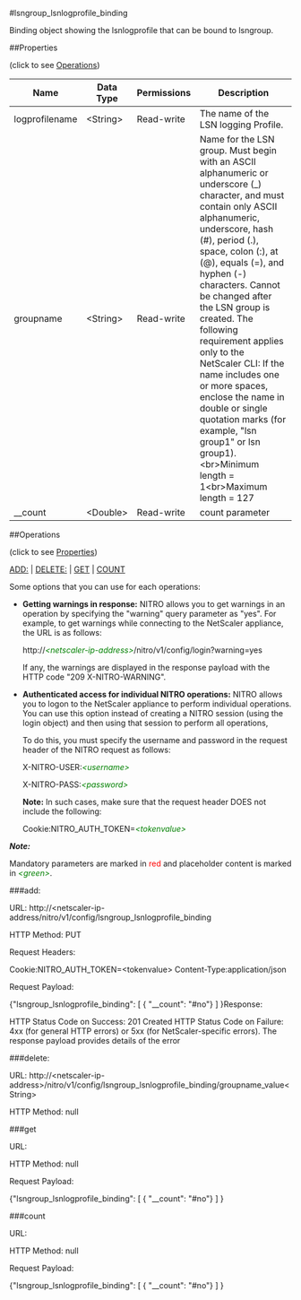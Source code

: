 #lsngroup_lsnlogprofile_binding

Binding object showing the lsnlogprofile that can be bound to lsngroup.


##Properties 
<span>(click to see [Operations](#operations))</span>


<table><thead><tr><th>Name</th><th> Data Type</th><th> Permissions</th><th>Description</th></tr></thead><tbody><tr><td>logprofilename</td><td>&lt;String></td><td>Read-write</td><td>The name of the LSN logging Profile.</td><tr><tr><td>groupname</td><td>&lt;String></td><td>Read-write</td><td>Name for the LSN group. Must begin with an ASCII alphanumeric or underscore (_) character, and must contain only ASCII alphanumeric, underscore, hash (#), period (.), space, colon (:), at (@), equals (=), and hyphen (-) characters. Cannot be changed after the LSN group is created. The following requirement applies only to the NetScaler CLI: If the name includes one or more spaces, enclose the name in double or single quotation marks (for example, "lsn group1" or lsn group1).&lt;br>Minimum length = 1&lt;br>Maximum length = 127</td><tr><tr><td>__count</td><td>&lt;Double></td><td>Read-write</td><td>count parameter</td><tr></tbody></table>
##Operations 
<span>(click to see [Properties](#properties))</span>


[ADD:](#add:) | [DELETE:](#delete:) | [GET](#get) | [COUNT](#count)


Some options that you can use for each operations:
<ul><li><p><b>Getting warnings in response:</b> NITRO allows you to get warnings in an operation by specifying the "warning" query parameter as "yes". For example, to get warnings while connecting to the NetScaler appliance, the URL is as follows:</p><p>http://<span style="color:green;font-style:italic;">&lt;netscaler-ip-address&gt;</span>/nitro/v1/config/login?warning=yes</p><p>If any, the warnings are displayed in the response payload with the HTTP code "209 X-NITRO-WARNING".</p></li><li><p><b>Authenticated access for individual NITRO operations:</b> NITRO allows you to logon to the NetScaler appliance to perform individual operations. You can use this option instead of creating a NITRO session (using the login object) and then using that session to perform all operations,</p><p>To do this, you must specify the username and password in the request header of the NITRO request as follows:</p><p>X-NITRO-USER:<span style="color:green;font-style:italic;">&lt;username&gt;</span></p><p>X-NITRO-PASS:<span style="color:green;font-style:italic;">&lt;password&gt;</span></p><p><b>Note:</b> In such cases, make sure that the request header DOES not include the following:</p><p>Cookie:NITRO_AUTH_TOKEN=<span style="color:green;font-style:italic;">&lt;tokenvalue&gt;</span></p></li></ul>



***Note:*** 
Mandatory parameters are marked in <span style="color:#FF0000;">red</span> and placeholder content is marked in <span style="color:green;font-style:italic">&lt;green&gt;</span>.

###add:



URL: http://&lt;netscaler-ip-address/nitro/v1/config/lsngroup_lsnlogprofile_binding
HTTP Method: PUT
Request Headers:

Cookie:NITRO_AUTH_TOKEN=&lt;tokenvalue&gt;Content-Type:application/json

Request Payload: 
{"lsngroup_lsnlogprofile_binding": [ { "__count": "#no"} ] }Response:
HTTP Status Code on Success: 201 CreatedHTTP Status Code on Failure: 4xx   (for general HTTP errors) or 5xx     (for NetScaler-specific errors). The response payload provides details of the error 


###delete:



URL: http://&lt;netscaler-ip-address&gt;/nitro/v1/config/lsngroup_lsnlogprofile_binding/groupname_value&lt;String&gt;
HTTP Method: null



###get



URL:
HTTP Method: null
Request Payload: 
{"lsngroup_lsnlogprofile_binding": [ { "__count": "#no"} ] }


###count



URL:
HTTP Method: null
Request Payload: 
{"lsngroup_lsnlogprofile_binding": [ { "__count": "#no"} ] }


